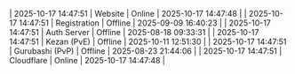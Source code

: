 | 2025-10-17 14:47:51 | Website | Online | 2025-10-17 14:47:48 |
| 2025-10-17 14:47:51 | Registration | Offline | 2025-09-09 16:40:23 |
| 2025-10-17 14:47:51 | Auth Server | Offline | 2025-08-18 09:33:31 |
| 2025-10-17 14:47:51 | Kezan (PvE) | Offline | 2025-10-11 12:51:30 |
| 2025-10-17 14:47:51 | Gurubashi (PvP) | Offline | 2025-08-23 21:44:06 |
| 2025-10-17 14:47:51 | Cloudflare | Online | 2025-10-17 14:47:48 |
